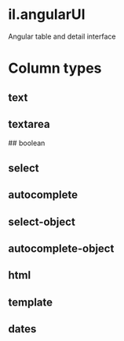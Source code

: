 # il.angularUI
Angular table and detail interface

# Column types

## text
## textarea
## boolean
## select
## autocomplete
## select-object
## autocomplete-object
## html
## template
## dates